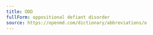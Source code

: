 ```yaml
---
title: ODD
fullForm: oppositional defiant disorder
source: https://openmd.com/dictionary/abbreviations/o
---
```

